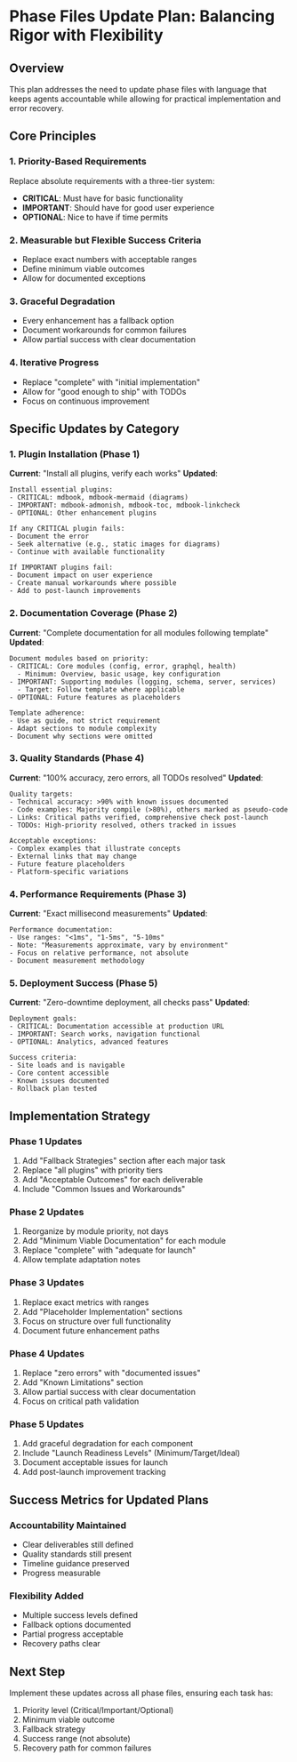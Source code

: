 # Phase Files Update Plan: Balancing Rigor with Flexibility

## Overview
This plan addresses the need to update phase files with language that keeps agents accountable while allowing for practical implementation and error recovery.

## Core Principles

### 1. **Priority-Based Requirements**
Replace absolute requirements with a three-tier system:
- **CRITICAL**: Must have for basic functionality
- **IMPORTANT**: Should have for good user experience  
- **OPTIONAL**: Nice to have if time permits

### 2. **Measurable but Flexible Success Criteria**
- Replace exact numbers with acceptable ranges
- Define minimum viable outcomes
- Allow for documented exceptions

### 3. **Graceful Degradation**
- Every enhancement has a fallback option
- Document workarounds for common failures
- Allow partial success with clear documentation

### 4. **Iterative Progress**
- Replace "complete" with "initial implementation"
- Allow for "good enough to ship" with TODOs
- Focus on continuous improvement

## Specific Updates by Category

### 1. Plugin Installation (Phase 1)
**Current**: "Install all plugins, verify each works"
**Updated**: 
```
Install essential plugins:
- CRITICAL: mdbook, mdbook-mermaid (diagrams)
- IMPORTANT: mdbook-admonish, mdbook-toc, mdbook-linkcheck
- OPTIONAL: Other enhancement plugins

If any CRITICAL plugin fails:
- Document the error
- Seek alternative (e.g., static images for diagrams)
- Continue with available functionality

If IMPORTANT plugins fail:
- Document impact on user experience
- Create manual workarounds where possible
- Add to post-launch improvements
```

### 2. Documentation Coverage (Phase 2)
**Current**: "Complete documentation for all modules following template"
**Updated**:
```
Document modules based on priority:
- CRITICAL: Core modules (config, error, graphql, health)
  - Minimum: Overview, basic usage, key configuration
- IMPORTANT: Supporting modules (logging, schema, server, services)  
  - Target: Follow template where applicable
- OPTIONAL: Future features as placeholders

Template adherence:
- Use as guide, not strict requirement
- Adapt sections to module complexity
- Document why sections were omitted
```

### 3. Quality Standards (Phase 4)
**Current**: "100% accuracy, zero errors, all TODOs resolved"
**Updated**:
```
Quality targets:
- Technical accuracy: >90% with known issues documented
- Code examples: Majority compile (>80%), others marked as pseudo-code
- Links: Critical paths verified, comprehensive check post-launch
- TODOs: High-priority resolved, others tracked in issues

Acceptable exceptions:
- Complex examples that illustrate concepts
- External links that may change
- Future feature placeholders
- Platform-specific variations
```

### 4. Performance Requirements (Phase 3)
**Current**: "Exact millisecond measurements"
**Updated**:
```
Performance documentation:
- Use ranges: "<1ms", "1-5ms", "5-10ms"
- Note: "Measurements approximate, vary by environment"
- Focus on relative performance, not absolute
- Document measurement methodology
```

### 5. Deployment Success (Phase 5)
**Current**: "Zero-downtime deployment, all checks pass"
**Updated**:
```
Deployment goals:
- CRITICAL: Documentation accessible at production URL
- IMPORTANT: Search works, navigation functional
- OPTIONAL: Analytics, advanced features

Success criteria:
- Site loads and is navigable
- Core content accessible
- Known issues documented
- Rollback plan tested
```

## Implementation Strategy

### Phase 1 Updates
1. Add "Fallback Strategies" section after each major task
2. Replace "all plugins" with priority tiers
3. Add "Acceptable Outcomes" for each deliverable
4. Include "Common Issues and Workarounds"

### Phase 2 Updates
1. Reorganize by module priority, not days
2. Add "Minimum Viable Documentation" for each module
3. Replace "complete" with "adequate for launch"
4. Allow template adaptation notes

### Phase 3 Updates
1. Replace exact metrics with ranges
2. Add "Placeholder Implementation" sections
3. Focus on structure over full functionality
4. Document future enhancement paths

### Phase 4 Updates
1. Replace "zero errors" with "documented issues"
2. Add "Known Limitations" section
3. Allow partial success with clear documentation
4. Focus on critical path validation

### Phase 5 Updates
1. Add graceful degradation for each component
2. Include "Launch Readiness Levels" (Minimum/Target/Ideal)
3. Document acceptable issues for launch
4. Add post-launch improvement tracking

## Success Metrics for Updated Plans

### Accountability Maintained
- Clear deliverables still defined
- Quality standards still present
- Timeline guidance preserved
- Progress measurable

### Flexibility Added
- Multiple success levels defined
- Fallback options documented
- Partial progress acceptable
- Recovery paths clear

## Next Step
Implement these updates across all phase files, ensuring each task has:
1. Priority level (Critical/Important/Optional)
2. Minimum viable outcome
3. Fallback strategy
4. Success range (not absolute)
5. Recovery path for common failures
